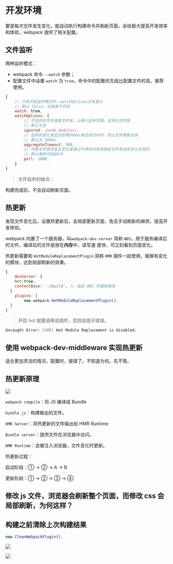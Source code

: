 # 开发环境

要是每次文件发生变化，能自动执行构建命令并刷新页面，会给极大提高开发效率和体验，webpack 提供了相关配置。

## 文件监听

两种监听模式：

- webpack 命令 `--watch` 参数；
- 配置文件中设置 `watch` 为 `true`，命令中的配置优先级比配置文件的高，推荐使用。

```js
{
	// 只有开启监听模式时，watchOptions才有意义
	// 默认 false，也就是不开启
	watch: true,
	watchOptions: {
		// 不监听的文件或者文件夹，以缩小监听范围，支持正则匹配
		// 默认为空
		ignored: /node_modules/,
		// 监听到变化发生后会等300ms再去执行动作，防止文件更新太快
		// 默认为 300ms
		aggregateTimeout: 300,
		// 判断文件是否发生变化是通过不停询问系统指定文件有没有变化实现的
		// 默认每秒问1000次
		poll: 1000,
	}
}
```

> 文件监听的缺点：

构建完成后，不会自动刷新页面。

## 热更新

发现文件变化后，设置热更新后，会局部更新页面，免去手动刷新的麻烦，提高开发体验。

webpack 内置了一个服务器，叫`webpack-dev-server` 简称 `WDS`，用于服务编译后的文件，编译后的文件是放在**内存**中，读写速
度快，可立刻看到页面变化。

热更新需要和 `HotModuleReplacementPlugin` 简称 `HMR` 插件一起使用，替换有变化的模块，达到局部刷新的效果。

```js
{
	devServer: {
    hot:true,
    contentBase: './build', // 指定 WDS 的服务路径
  }
	plugins: [
		new webpack.HotModuleReplacementPlugin(),
  ]
}
```

> 开启 hot 就要调用该插件，否则会提示错误。

```bash
Uncaught Error: [HMR] Hot Module Replacement is disabled.
```

## 使用 webpack-dev-middleware 实现热更新

适合更加灵活的情况，配置时，报错了。不知道为何。先不管。

## 热更新原理

![](./wds.drawio.png)

`webpack compile`：将 JS 编译成 Bundle

`bundle.js`：构建输出的文件。

`HMR Server`：将热更新的文件输出给 HMR Runtime

`Bundle server`：提供文件在浏览器中访问。

`HMR Runtime`：会被注入浏览器，文件变化时更新。

热更新过程：

启动阶段：① → ② → A → B

更新阶段：① → ② → ③ → ④

## 修改 js 文件，浏览器会刷新整个页面，而修改 css 会局部刷新，为何这样？

## 构建之前清除上次构建结果

```js
new CleanWebpackPlugin(),
```

![](https://tva1.sinaimg.cn/large/e6c9d24egy1h11jfnisbvj21ob0u0qas.jpg)

![](https://tva1.sinaimg.cn/large/e6c9d24egy1h11jppersxj22490u0jxd.jpg)
